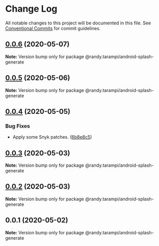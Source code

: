 # Change Log

All notable changes to this project will be documented in this file.
See [Conventional Commits](https://conventionalcommits.org) for commit guidelines.

## [0.0.6](https://github.com/randytarampi/android-splash-generate/compare/@randy.tarampi/android-splash-generate@0.0.5...@randy.tarampi/android-splash-generate@0.0.6) (2020-05-07)

**Note:** Version bump only for package @randy.tarampi/android-splash-generate





## [0.0.5](https://github.com/randytarampi/android-splash-generate/compare/@randy.tarampi/android-splash-generate@0.0.4...@randy.tarampi/android-splash-generate@0.0.5) (2020-05-06)

**Note:** Version bump only for package @randy.tarampi/android-splash-generate





## [0.0.4](https://github.com/randytarampi/android-splash-generate/compare/@randy.tarampi/android-splash-generate@0.0.3...@randy.tarampi/android-splash-generate@0.0.4) (2020-05-05)


### Bug Fixes

* Apply some Snyk patches. ([6b8e8c5](https://github.com/randytarampi/android-splash-generate/commit/6b8e8c5e3e08ffacfaacc92ea3d8de16da186fc4))





## [0.0.3](https://github.com/randytarampi/android-splash-generate/compare/@randy.tarampi/android-splash-generate@0.0.2...@randy.tarampi/android-splash-generate@0.0.3) (2020-05-03)

**Note:** Version bump only for package @randy.tarampi/android-splash-generate





## [0.0.2](https://github.com/randytarampi/android-splash-generate/compare/@randy.tarampi/android-splash-generate@0.0.1...@randy.tarampi/android-splash-generate@0.0.2) (2020-05-03)

**Note:** Version bump only for package @randy.tarampi/android-splash-generate





## 0.0.1 (2020-05-02)

**Note:** Version bump only for package @randy.tarampi/android-splash-generate
